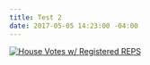 ```yaml
---
title: Test 2
date: 2017-05-05 14:23:00 -04:00
---
```


<div class='tableauPlaceholder' id='viz1494048461169' style='position: relative'><noscript><a href='#'><img alt='House Votes w&#47; Registered REPS ' src='https:&#47;&#47;public.tableau.com&#47;static&#47;images&#47;Vo&#47;VoterDataDist4&#47;HouseVoteswRegisteredREPS&#47;1_rss.png' style='border: none' /></a></noscript><object class='tableauViz'  style='display:none;'><param name='host_url' value='https%3A%2F%2Fpublic.tableau.com%2F' /> <param name='site_root' value='' /><param name='name' value='VoterDataDist4&#47;HouseVoteswRegisteredREPS' /><param name='tabs' value='no' /><param name='toolbar' value='yes' /><param name='static_image' value='https:&#47;&#47;public.tableau.com&#47;static&#47;images&#47;Vo&#47;VoterDataDist4&#47;HouseVoteswRegisteredREPS&#47;1.png' /> <param name='animate_transition' value='yes' /><param name='display_static_image' value='yes' /><param name='display_spinner' value='yes' /><param name='display_overlay' value='yes' /><param name='display_count' value='yes' /></object></div>                <script type='text/javascript'>                    var divElement = document.getElementById('viz1494048461169');                    var vizElement = divElement.getElementsByTagName('object')[0];                    vizElement.style.width='100%';vizElement.style.height=(divElement.offsetWidth*0.75)+'px';                    var scriptElement = document.createElement('script');                    scriptElement.src = 'https://public.tableau.com/javascripts/api/viz_v1.js';                    vizElement.parentNode.insertBefore(scriptElement, vizElement);                </script>